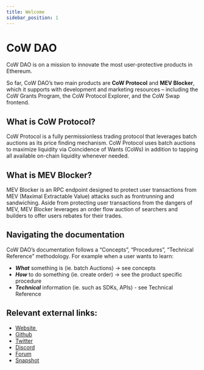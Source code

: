 ```yaml
---
title: Welcome
sidebar_position: 1
---
```


# CoW DAO

CoW DAO is on a mission to innovate the most user-protective products in Ethereum. 

So far, CoW DAO’s two main products are **CoW Protocol** and **MEV Blocker**, which it supports with development and marketing resources – including the CoW Grants Program, the CoW Protocol Explorer, and the CoW Swap frontend. 

## What is CoW Protocol? 

CoW Protocol is a fully permissionless trading protocol that leverages batch auctions as its price finding mechanism. CoW Protocol uses batch auctions to maximize liquidity via Coincidence of Wants (CoWs) in addition to tapping all available on-chain liquidity whenever needed.

## What is MEV Blocker? 

MEV Blocker is an RPC endpoint designed to protect user transactions from MEV (Maximal Extractable Value) attacks such as frontrunning and sandwiching. Aside from protecting user transactions from the dangers of MEV, MEV Blocker leverages an order flow auction of searchers and builders to offer users rebates for their trades.


## Navigating the documentation 

CoW DAO’s documentation follows a “Concepts”, “Procedures”, “Technical Reference” methodology. For example when a user wants to learn:

- **_What_** something is (ie. batch Auctions) → see concepts
- **_How_** to do something (ie. create order) → see the product specific procedure
- **_Technical_** information (ie. such as SDKs, APIs) - see Technical Reference


## Relevant external links:

- [Website ](https://cow.fi/)
- [Github](https://github.com/cowprotocol/)
- [Twitter](https://twitter.com/CoWSwap)
- [Discord](https://discord.gg/cowprotocol)
- [Forum](https://forum.cow.fi/)
- [Snapshot](https://snapshot.org/#/cow.eth)
